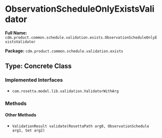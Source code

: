 # ObservationScheduleOnlyExistsValidator

**Full Name:** `cdm.product.common.schedule.validation.exists.ObservationScheduleOnlyExistsValidator`

**Package:** `cdm.product.common.schedule.validation.exists`

## Type: Concrete Class

### Implemented Interfaces

- `com.rosetta.model.lib.validation.ValidatorWithArg`

### Methods

#### Other Methods

- `ValidationResult validate(RosettaPath arg0, ObservationSchedule arg1, Set arg2)`


